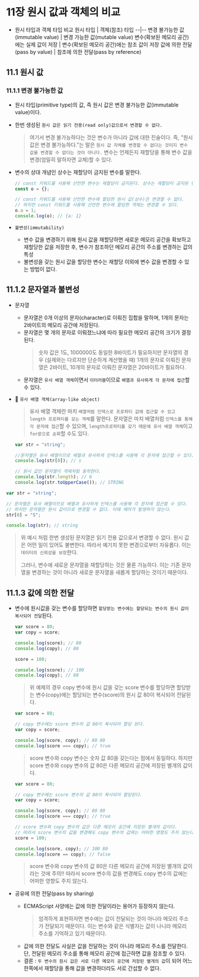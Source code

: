 # 11장 원시 값과 객체의 비교

- 원시 타입과 객체 타입 비교
  원시 타입 | 객체(참조) 타입
  --|--
  변경 불가능한 값(immutable value) | 변경 가능한 값(mutable value)
  변수(확보된 메모리 공간)에는 실제 값이 저장 | 변수(확보된 메모리 공간)에는 참조 값이 저장
  값에 의한 전달(pass by value) | 참조에 의한 전달(pass by reference)

## 11.1 원시 값

### 11.1.1 변경 불가능한 값

- 원시 타입(primitive type)의 값, 즉 원시 값은 변경 불가능한 값(immutable value)이다.
- 한번 생성된 `원시 값은 읽기 전용(read only)값으로서 변경할 수 없다.`
  > 여기서 변경 불가능하다는 것은 변수가 아니라 값에 대한 진술이다. 즉, "원시 값은 변경 불가능하다."는 말은 `원시 값 자체를 변경할 수 없다는 것이지 변수 값을 변경할 수 없다는 것이 아니다.` 변수는 언제든지 재할당을 통해 변수 값을 변경(엄밀히 말하자면 교체)할 수 있다.
- 변수의 상대 개념인 상수는 재할당이 금지된 변수를 말한다.

  ```javascript
  // const 키워드를 사용해 선언한 변수는 재할당이 금지된다. 상수는 재할당이 금지된 변수일 뿐이다.
  const o = {};

  // const 키워드를 사용해 선언한 변수에 할당한 원시 값(상수)은 변경할 수 없다.
  // 하지만 const 키워드를 사용해 선언한 변수에 할당한 객체는 변경할 수 있다.
  o.a = 1;
  console.log(o); // {a: 1}
  ```

- `불변성(immutability)`
  - 변수 값을 변경하기 위해 원시 값을 재할당하면 새로운 메모리 공간을 확보하고 재할당한 값을 저장한 후, 변수가 참조하던 메모리 공간의 주소를 변경하는 값의 특성
  - 불변성을 갖는 원시 값을 할당한 변수는 재할당 이외에 변수 값을 변경할 수 있는 방법이 없다.

## 11.1.2 문자열과 불변성

- 문자열

  - 문자열은 0개 이상의 문자(character)로 이뤄진 집합을 말하며, 1개의 문자는 2바이트의 메모리 공간에 저장된다.
  - 문자열은 몇 개의 문자로 이뤄졌느냐에 따라 필요한 메모리 공간의 크기가 결정된다.
    > 숫자 값은 1도, 1000000도 동일한 8바이트가 필요하지만 문자열의 경우 (실제와는 다르지만 단순하게 계산했을 때) 1개의 문자로 이뤄진 문자열은 2바이트, 10개의 문자로 이뤄진 문자열은 20바이트가 필요하다.
  - 문자열은 `유사 배열 객체`이면서 `이터러블`이므로 `배열과 유사하게 각 문자에 접근`할 수 있다.

- 📄 `유사 배열 객체(array-like object)`

  > 유사 배열 객체란 마치 `배열처럼 인덱스로 프로퍼티 값에 접근할 수 있고 length 프로퍼티를 갖는 객체`를 말한다. 문자열은 마치 배열처럼 `인덱스를 통해 각 문자에 접근`할 수 있으며, `length프로퍼티를 갖기 때문에 유사 배열 객체`이고 `for문으로 순회`할 수도 있다.

  ```javascript
  var str = "string";

  //문자열은 유사 배열이므로 배열과 유사하게 인덱스를 사용해 각 문자에 접근할 수 있다.
  console.log(str[0]); // s

  // 원시 값인 문자열이 객체처럼 동작한다.
  console.log(str.length); // 6
  console.log(str.toUpperCase()); // STRING
  ```

```javascript
var str = "string";

// 문자열은 유사 배열이므로 배열과 유사하게 인덱스를 사용해 각 문자에 접근할 수 있다.
// 하지만 문자열은 원시 값이므로 변경할 수 없다. 이때 에러가 발생하지 않는다.
str[0] = "S";

console.log(str); // string
```

> 위 예시 처럼 한번 생성된 문자열은 읽기 전용 값으로서 변경할 수 없다. 원시 값은 어떤 일이 있어도 불변한다. 따라서 예기치 못한 변경으로부터 자유롭다. 이는 `데이터의 신뢰성을 보장`한다.
>
> 그러나, 변수에 새로운 문자열을 재할당하는 것은 물론 가능하다. 이는 기존 문자열을 변경하는 것이 아니라 새로운 문자열을 새롭게 할당하는 것이기 때문이다.

## 11.1.3 값에 의한 전달

- 변수에 원시값을 갖는 변수를 할당하면 `할당받는 변수에는 할당되는 변수의 원시 값이 복사되어 전달`된다.

  ```javascript
  var score = 80;
  var copy = score;

  console.log(score); // 80
  console.log(copy); // 80

  score = 100;

  console.log(score); // 100
  console.log(copy); // 80
  ```

  > 위 예제의 경우 copy 변수에 원시 값을 갖는 score 변수를 할당하면 할당받는 변수(copy)에는 할당되는 변수(score)의 원시 값 80이 복사되어 전달된다.

  ```javascript
  var score = 80;

  // copy 변수에는 score 변수의 값 80이 복사되어 할당 된다.
  var copy = score;

  console.log(score, copy); // 80 80
  console.log(score === copy); // true
  ```

  > score 변수와 copy 변수는 숫자 값 80을 갖는다는 점에서 동일하다. 하지만 score 변수와 copy 변수의 값 80은 다른 메모리 공간에 저장된 별개의 값이다.

  ```javascript
  var score = 80;

  // copy 변수에는 score 변수의 값 80이 복사되어 할당된다.
  var copy = score;

  console.log(score, copy); // 80 80
  console.log(score === copy); // true

  // score 변수와 copy 변수의 값은 다른 메모리 공간에 저장된 별개의 값이다.
  // 따라서 score 변수의 값을 변경해도 copy 변수의 값에는 어떠한 영향도 주지 않는다.
  score = 100;

  console.log(score, copy); // 100 80
  console.log(score == copy); // false
  ```

  > score 변수와 copy 변수의 값 80은 다른 메모리 공간에 저장된 별개의 값이라는 것에 주의!! 따라서 score 변수의 값을 변경해도 copy 변수의 값에는 어떠한 영향도 주지 않는다.

- 공유에 의한 전달(pass by sharing)
  - ECMAScript 사양에는 값에 의한 전달이라는 용어가 등장하지 않는다.
    > 엄격하게 표현하자면 변수에는 값이 전달되는 것이 아니라 메모리 주소가 전달되기 때문이다. 이는 변수와 같은 식별자는 값이 나니라 메모리 주소를 기억하고 있기 때문이다.
  - 값에 의한 전달도 사실은 값을 전달하는 것이 아니라 메모리 주소를 전달한다. 단, 전달된 메모리 주소를 통해 메모리 공간에 접근하면 값을 참조할 수 있다.
  - 결론 : `두 변수의 원시 값은 서로 다른 메모리 공간에 저장된 별개의 값`이 되어 어느 한쪽에서 재할당을 통해 값을 변경하더라도 서로 간섭할 수 없다.
